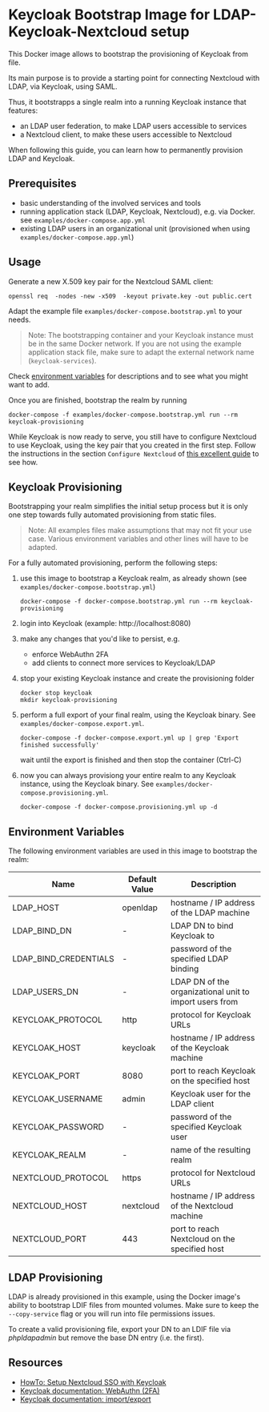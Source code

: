 # Keycloak Bootstrap Image for LDAP-Keycloak-Nextcloud setup

This Docker image allows to bootstrap the provisioning of Keycloak from file.

Its main purpose is to provide a starting point for connecting Nextcloud with LDAP, via Keycloak, using SAML.

Thus, it bootstrapps a single realm into a running Keycloak instance that features:

* an LDAP user federation, to make LDAP users accessible to services
* a Nextcloud client, to make these users accessible to Nextcloud

When following this guide, you can learn how to permanently provision LDAP and Keycloak.

## Prerequisites

* basic understanding of the involved services and tools
* running application stack (LDAP, Keycloak, Nextcloud), e.g. via Docker. see `examples/docker-compose.app.yml`
* existing LDAP users in an organizational unit (provisioned when using `examples/docker-compose.app.yml`)

## Usage

Generate a new X.509 key pair for the Nextcloud SAML client:

    openssl req  -nodes -new -x509  -keyout private.key -out public.cert

Adapt the example file `examples/docker-compose.bootstrap.yml` to your needs.

>Note: The bootstrapping container and your Keycloak instance must be in the same Docker network.
If you are not using the example application stack file, make sure to adapt the external network name (`keycloak-services`).

Check [environment variables](#environment-variables) for descriptions and to see what you might want to add.

Once you are finished, bootstrap the realm by running

    docker-compose -f examples/docker-compose.bootstrap.yml run --rm keycloak-provisioning

While Keycloak is now ready to serve, you still have to configure Nextcloud to use Keycloak, using the key pair that you created in the first step.
Follow the instructions in the section `Configure Nextcloud` of [this excellent guide](https://stackoverflow.com/questions/48400812/sso-with-saml-keycloak-and-nextcloud) to see how.

## Keycloak Provisioning

Bootstrapping your realm simplifies the initial setup process but it is only one step towards fully automated provisioning from static files.

>Note: All examples files make assumptions that may not fit your use case.
Various environment variables and other lines will have to be adapted.

For a fully automated provisioning, perform the following steps:

1. use this image to bootstrap a Keycloak realm, as already shown (see `examples/docker-compose.bootstrap.yml`)

       docker-compose -f docker-compose.bootstrap.yml run --rm keycloak-provisioning

2. login into Keycloak (example: http://localhost:8080)
3. make any changes that you'd like to persist, e.g.

   * enforce WebAuthn 2FA
   * add clients to connect more services to Keycloak/LDAP

4. stop your existing Keycloak instance and create the provisioning folder

       docker stop keycloak
       mkdir keycloak-provisioning

5. perform a full export of your final realm, using the Keycloak binary. See `examples/docker-compose.export.yml`.

       docker-compose -f docker-compose.export.yml up | grep 'Export finished successfully'

   wait until the export is finished and then stop the container (Ctrl-C)

6. now you can always provisiong your entire realm to any Keycloak instance, using the Keycloak binary. See `examples/docker-compose.provisioning.yml`.

       docker-compose -f docker-compose.provisioning.yml up -d

## Environment Variables

The following environment variables are used in this image to bootstrap the realm:

Name | Default Value | Description
---- | ------------- | -----------
LDAP_HOST             | openldap  | hostname / IP address of the LDAP machine
LDAP_BIND_DN          | -         | LDAP DN to bind Keycloak to
LDAP_BIND_CREDENTIALS | -         | password of the specified LDAP binding
LDAP_USERS_DN         | -         | LDAP DN of the organizational unit to import users from
KEYCLOAK_PROTOCOL     | http      | protocol for Keycloak URLs
KEYCLOAK_HOST         | keycloak  | hostname / IP address of the Keycloak machine
KEYCLOAK_PORT         | 8080      | port to reach Keycloak on the specified host
KEYCLOAK_USERNAME     | admin     | Keycloak user for the LDAP client
KEYCLOAK_PASSWORD     | -         | password of the specified Keycloak user
KEYCLOAK_REALM        | -         | name of the resulting realm
NEXTCLOUD_PROTOCOL    | https     | protocol for Nextcloud URLs
NEXTCLOUD_HOST        | nextcloud | hostname / IP address of the Nextcloud machine
NEXTCLOUD_PORT        | 443       | port to reach Nextcloud on the specified host

## LDAP Provisioning

LDAP is already provisioned in this example, using the Docker image's ability to bootstrap LDIF files from mounted volumes.
Make sure to keep the `--copy-service` flag or you will run into file permissions issues.

To create a valid provisioning file, export your DN to an LDIF file via *phpldapadmin* but remove the base DN entry (i.e. the first).

## Resources

* [HowTo: Setup Nextcloud SSO with Keycloak](https://stackoverflow.com/questions/48400812/sso-with-saml-keycloak-and-nextcloud)
* [Keycloak documentation: WebAuthn (2FA)](https://www.keycloak.org/docs/latest/server_admin/index.html#_webauthn)
* [Keycloak documentation: import/export](https://www.keycloak.org/docs/latest/server_admin/index.html#_export_import)
